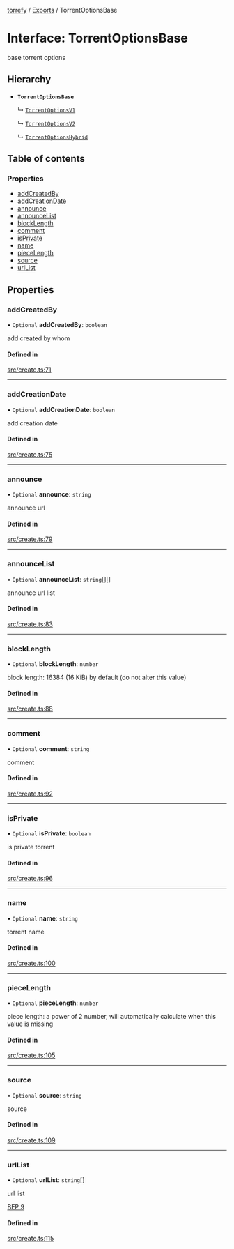 [torrefy](../README.md) / [Exports](../modules.md) / TorrentOptionsBase

# Interface: TorrentOptionsBase

base torrent options

## Hierarchy

- **`TorrentOptionsBase`**

  ↳ [`TorrentOptionsV1`](TorrentOptionsV1.md)

  ↳ [`TorrentOptionsV2`](TorrentOptionsV2.md)

  ↳ [`TorrentOptionsHybrid`](TorrentOptionsHybrid.md)

## Table of contents

### Properties

- [addCreatedBy](TorrentOptionsBase.md#addcreatedby)
- [addCreationDate](TorrentOptionsBase.md#addcreationdate)
- [announce](TorrentOptionsBase.md#announce)
- [announceList](TorrentOptionsBase.md#announcelist)
- [blockLength](TorrentOptionsBase.md#blocklength)
- [comment](TorrentOptionsBase.md#comment)
- [isPrivate](TorrentOptionsBase.md#isprivate)
- [name](TorrentOptionsBase.md#name)
- [pieceLength](TorrentOptionsBase.md#piecelength)
- [source](TorrentOptionsBase.md#source)
- [urlList](TorrentOptionsBase.md#urllist)

## Properties

### addCreatedBy

• `Optional` **addCreatedBy**: `boolean`

add created by whom

#### Defined in

[src/create.ts:71](https://github.com/Sec-ant/bepjs/blob/f9eb2df/src/create.ts#L71)

___

### addCreationDate

• `Optional` **addCreationDate**: `boolean`

add creation date

#### Defined in

[src/create.ts:75](https://github.com/Sec-ant/bepjs/blob/f9eb2df/src/create.ts#L75)

___

### announce

• `Optional` **announce**: `string`

announce url

#### Defined in

[src/create.ts:79](https://github.com/Sec-ant/bepjs/blob/f9eb2df/src/create.ts#L79)

___

### announceList

• `Optional` **announceList**: `string`[][]

announce url list

#### Defined in

[src/create.ts:83](https://github.com/Sec-ant/bepjs/blob/f9eb2df/src/create.ts#L83)

___

### blockLength

• `Optional` **blockLength**: `number`

block length: 16384 (16 KiB) by default
(do not alter this value)

#### Defined in

[src/create.ts:88](https://github.com/Sec-ant/bepjs/blob/f9eb2df/src/create.ts#L88)

___

### comment

• `Optional` **comment**: `string`

comment

#### Defined in

[src/create.ts:92](https://github.com/Sec-ant/bepjs/blob/f9eb2df/src/create.ts#L92)

___

### isPrivate

• `Optional` **isPrivate**: `boolean`

is private torrent

#### Defined in

[src/create.ts:96](https://github.com/Sec-ant/bepjs/blob/f9eb2df/src/create.ts#L96)

___

### name

• `Optional` **name**: `string`

torrent name

#### Defined in

[src/create.ts:100](https://github.com/Sec-ant/bepjs/blob/f9eb2df/src/create.ts#L100)

___

### pieceLength

• `Optional` **pieceLength**: `number`

piece length: a power of 2 number,
will automatically calculate when this value is missing

#### Defined in

[src/create.ts:105](https://github.com/Sec-ant/bepjs/blob/f9eb2df/src/create.ts#L105)

___

### source

• `Optional` **source**: `string`

source

#### Defined in

[src/create.ts:109](https://github.com/Sec-ant/bepjs/blob/f9eb2df/src/create.ts#L109)

___

### urlList

• `Optional` **urlList**: `string`[]

url list

[BEP 9](http://www.bittorrent.org/beps/bep_0019.html#metadata-extension)

#### Defined in

[src/create.ts:115](https://github.com/Sec-ant/bepjs/blob/f9eb2df/src/create.ts#L115)
